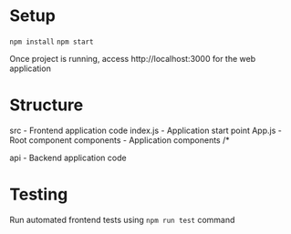 # Setup

`npm install`
`npm start`

Once project is running, access http://localhost:3000 for the web application

# Structure

src - Frontend application code
 index.js - Application start point
 App.js - Root component
 components - Application components
    /*

api - Backend application code


# Testing

Run automated frontend tests using `npm run test` command

